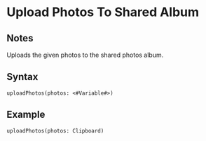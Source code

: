 # Upload Photos To Shared Album

## Notes
Uploads the given photos to the shared photos album.

## Syntax

```
uploadPhotos(photos: <#Variable#>)
```

## Example
```
uploadPhotos(photos: Clipboard)
```